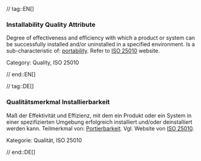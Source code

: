 // tag::EN[]
### Installability Quality Attribute
Degree of effectiveness and efficiency with which a product or system can be successfully installed and/or uninstalled in a specified environment.
Is a sub-characteristic of: [portability](#term-portability-quality-attribute).
Refer to [ISO 25010](https://iso25000.com/index.php/en/iso-25000-standards/iso-25010) website.

Category: Quality, ISO 25010

// end::EN[]

// tag::DE[]
### Qualitätsmerkmal Installierbarkeit

Maß der Effektivität und Effizienz, mit dem ein Produkt oder ein
System in einer spezifizierten Umgebung erfolgreich installiert
und/oder deinstalliert werden kann. Teilmerkmal von:
[Portierbarkeit](#term-portability-quality-attribute). Vgl. Website von [ISO
25010](https://iso25000.com/index.php/en/iso-25000-standards/iso-25010).

Kategorie: Qualität, ISO 25010



// end::DE[]

